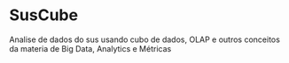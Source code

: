 # SusCube
Analise de dados do sus usando cubo de dados, OLAP e outros conceitos da materia de Big Data, Analytics e Métricas
